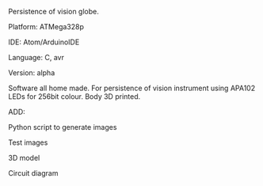 Persistence of vision globe.

  Platform:   ATMega328p
  
  IDE:        Atom/ArduinoIDE
  
  Language:   C, avr
  
  Version:    alpha

Software all home made. For persistence of vision instrument using APA102 LEDs for 256bit colour. Body 3D printed.


ADD: 

Python script to generate images

Test images

3D model

Circuit diagram
